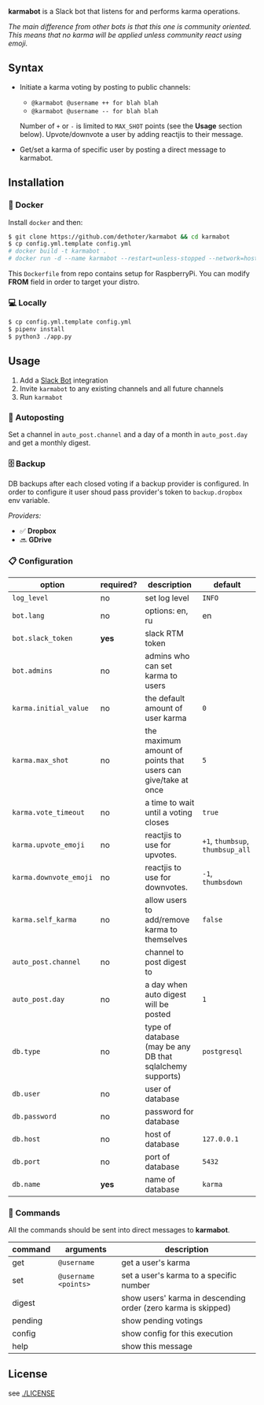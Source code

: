 **karmabot** is a Slack bot that listens for and performs karma operations.

*The main difference from other bots is that this one is community oriented.
This means that no karma will be applied unless community react using emoji.*

## Syntax

- Initiate a karma voting by posting to public channels:
  - `@karmabot @username ++ for blah blah`
  - `@karmabot @username -- for blah blah`

  Number of `+` or `-` is limited to `MAX_SHOT` points (see the **Usage** section below).
  Upvote/downvote a user by adding reactjis to their message.

- Get/set a karma of specific user by posting a direct message to karmabot.

## Installation

### 🐳 Docker

Install `docker` and then:

```sh
$ git clone https://github.com/dethoter/karmabot && cd karmabot
$ cp config.yml.template config.yml
# docker build -t karmabot .
# docker run -d --name karmabot --restart=unless-stopped --network=host -it karmabot
```

This `Dockerfile` from repo contains setup for RaspberryPi.
You can modify **FROM** field in order to target your distro.

### 💻 Locally

```sh
$ cp config.yml.template config.yml
$ pipenv install
$ python3 ./app.py
```


## Usage

1. Add a [Slack Bot](https://api.slack.com/bot-users) integration
2. Invite `karmabot` to any existing channels and all future channels
3. Run `karmabot`

### 📆 Autoposting

Set a channel in `auto_post.channel` and a day of a month in `auto_post.day` and get a monthly digest.

### 🗄 Backup

DB backups after each closed voting if a backup provider is configured.
In order to configure it user shoud pass provider's token to `backup.dropbox` env variable.

_Providers:_
  - ✅ **Dropbox**
  - 🔜 **GDrive**

### 📋 Configuration

| option                      | required? | description                              | default                          |
| --------------------------- | --------- | ---------------------------------------- | -------------------------------- |
| `log_level`                 | no        | set log level                            | `INFO`                           |
| `bot.lang`                  | no        | options: en, ru                          | en                               |
| `bot.slack_token`           | **yes**   | slack RTM token                          |                                  |
| `bot.admins`                | no        | admins who can set karma to users        |                                  |
| `karma.initial_value`       | no        | the default amount of user karma         | `0`                              |
| `karma.max_shot`            | no        | the maximum amount of points that users can give/take at once | `5`         |
| `karma.vote_timeout`        | no        | a time to wait until a voting closes     | `true`                           |
| `karma.upvote_emoji`        | no        | reactjis to use for upvotes.             | `+1`, `thumbsup`, `thumbsup_all` |
| `karma.downvote_emoji`      | no        | reactjis to use for downvotes.           | `-1`, `thumbsdown`               |
| `karma.self_karma`          | no        | allow users to add/remove karma to themselves | `false`                     |
| `auto_post.channel`         | no        | channel to post digest to                |                                  |
| `auto_post.day`             | no        | a day when auto digest will be posted    | `1`                              |
| `db.type`                   | no        | type of database (may be any DB that sqlalchemy supports) | `postgresql`    |
| `db.user`                   | no        | user of database                         |                                  |
| `db.password`               | no        | password for database                    |                                  |
| `db.host`                   | no        | host of database                         | `127.0.0.1`                      |
| `db.port`                   | no        | port of database                         | `5432`                           |
| `db.name`                   | **yes**   | name of database                         | `karma`                          |


### 📖 Commands

All the commands should be sent into direct messages to **karmabot**.

| command   | arguments                       | description                             |
| --------- | ------------------------------- | --------------------------------------- |
| get       | `@username`                     | get a user's karma                      |
| set       | `@username <points>`            | set a user's karma to a specific number |
| digest    |                                 | show users' karma in descending order (zero karma is skipped)|
| pending   |                                 | show pending votings                    |
| config    |                                 | show config for this execution          |
| help      |                                 | show this message                       |


## License

see [./LICENSE](/LICENSE)
